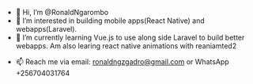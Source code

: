 - 👋 Hi, I’m @RonaldNgarombo
- 👀 I’m interested in building mobile apps(React Native) and webapps(Laravel).
- 🌱 I’m currently learning Vue.js to use along side Laravel to build better webapps. Am also learing react native animations with reaniamted2
<!-- - 💞️ I’m looking to collaborate on ... -->
- 📫 Reach me via email: ronaldngzgadro@gmail.com or WhatsApp +256704031764

<!---
RonaldNgarombo/RonaldNgarombo is a ✨ special ✨ repository because its `README.md` (this file) appears on your GitHub profile.
You can click the Preview link to take a look at your changes.
--->
